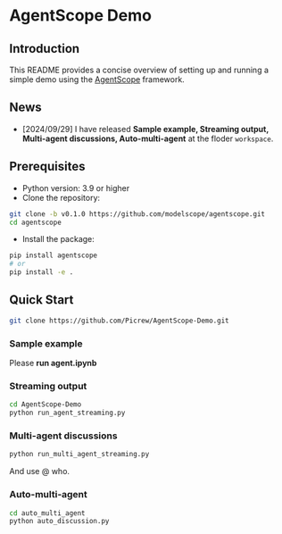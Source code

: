# AgentScope Demo
## Introduction
This README provides a concise overview of setting up and running a simple demo using the [AgentScope](https://github.com/modelscope/agentscope) framework. 

## News
* [2024/09/29] I have released **Sample example, Streaming output, Multi-agent discussions, Auto-multi-agent** at the floder ``workspace``.


## Prerequisites
* Python version: 3.9 or higher
* Clone the repository:
```bash
git clone -b v0.1.0 https://github.com/modelscope/agentscope.git
cd agentscope
```
* Install the package:
```bash
pip install agentscope
# or
pip install -e .
```

## Quick Start

```bash
git clone https://github.com/Picrew/AgentScope-Demo.git
```

### Sample example
Please **run agent.ipynb**

### Streaming output
```bash
cd AgentScope-Demo
python run_agent_streaming.py
```

### Multi-agent discussions
```bash
python run_multi_agent_streaming.py
```
And use @ who.

### Auto-multi-agent
```bash
cd auto_multi_agent
python auto_discussion.py
```

